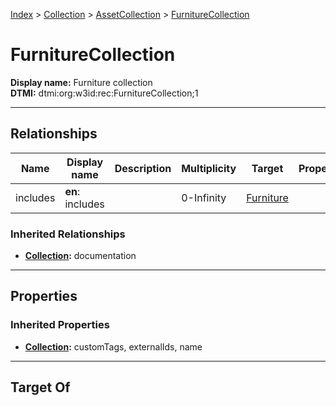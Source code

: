 [Index](../../Index.md) > [Collection](../Collection.md) > [AssetCollection](AssetCollection.md) > [FurnitureCollection](#)
# FurnitureCollection

**Display name:** Furniture collection<br />
**DTMI:** dtmi:org:w3id:rec:FurnitureCollection;1

---

## Relationships
|Name|Display name|Description|Multiplicity|Target|Properties|Writable|
|-|-|-|-|-|-|-|
|includes|**en**: includes||0-Infinity|[Furniture](../../Asset/Furniture/Furniture.md)||True|
### Inherited Relationships
* **[Collection](../Collection.md):** documentation

---

## Properties
### Inherited Properties
* **[Collection](../Collection.md):** customTags, externalIds, name

---

## Target Of
